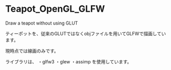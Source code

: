 # Teapot_OpenGL_GLFW
Draw a teapot without using GLUT

ティーポットを、従来のGLUTではなくobjファイルを用いてGLFWで描画しています。

現時点では線画のみです。

ライブラリは、
・glfw3
・glew
・assimp
を使用しています。
